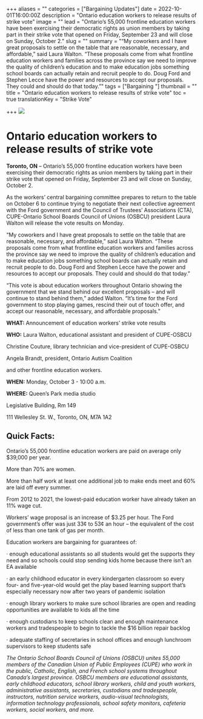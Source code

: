 +++
aliases = ""
categories = ["Bargaining Updates"]
date = 2022-10-01T16:00:00Z
description = "Ontario education workers to release results of strike vote"
image = ""
lead = "Ontario’s 55,000 frontline education workers have been exercising their democratic rights as union members by taking part in their strike vote that opened on Friday, September 23 and will close on Sunday, October 2."
slug = ""
summary = "“My coworkers and I have great proposals to settle on the table that are reasonable, necessary, and affordable,” said Laura Walton. “These proposals come from what frontline education workers and families across the province say we need to improve the quality of children’s education and to make education jobs something school boards can actually retain and recruit people to do. Doug Ford and Stephen Lecce have the power and resources to accept our proposals. They could and should do that today.”"
tags = ["Bargaining "]
thumbnail = ""
title = "Ontario education workers to release results of strike vote"
toc = true
translationKey = "Strike Vote"

+++
![](/img/cupecommunique.jpg)

# **Ontario education workers to release results of strike vote**

**Toronto, ON** – Ontario’s 55,000 frontline education workers have been exercising their democratic rights as union members by taking part in their strike vote that opened on Friday, September 23 and will close on Sunday, October 2.

As the workers’ central bargaining committee prepares to return to the table on October 6 to continue trying to negotiate their next collective agreement with the Ford government and the Council of Trustees’ Associations (CTA), CUPE-Ontario School Boards Council of Unions (OSBCU) president Laura Walton will release the vote results on Monday.

“My coworkers and I have great proposals to settle on the table that are reasonable, necessary, and affordable,” said Laura Walton. “These proposals come from what frontline education workers and families across the province say we need to improve the quality of children’s education and to make education jobs something school boards can actually retain and recruit people to do. Doug Ford and Stephen Lecce have the power and resources to accept our proposals. They could and should do that today.”

“This vote is about education workers throughout Ontario showing the government that we stand behind our excellent proposals – and will continue to stand behind them,” added Walton. “It’s time for the Ford government to stop playing games, rescind their out of touch offer, and accept our reasonable, necessary, and affordable proposals.”

**WHAT:** Announcement of education workers’ strike vote results

**WHO:** Laura Walton, educational assistant and president of CUPE-OSBCU

Christine Couture, library technician and vice-president of CUPE-OSBCU

Angela Brandt, president, Ontario Autism Coalition

and other frontline education workers.

**WHEN:** Monday, October 3 - 10:00 a.m.

**WHERE:** Queen’s Park media studio

Legislative Building, Rm 149

111 Wellesley St. W., Toronto, ON, M7A 1A2

## **Quick Facts:**

Ontario’s 55,000 frontline education workers are paid on average only $39,000 per year.

More than 70% are women.

More than half work at least one additional job to make ends meet and 60% are laid off every summer.

From 2012 to 2021, the lowest-paid education worker have already taken an 11% wage cut.

Workers’ wage proposal is an increase of $3.25 per hour. The Ford government’s offer was just 33¢ to 53¢ an hour – the equivalent of the cost of less than one tank of gas per month.

Education workers are bargaining for guarantees of:

· enough educational assistants so all students would get the supports they need and so schools could stop sending kids home because there isn’t an EA available

· an early childhood educator in every kindergarten classroom so every four- and five-year-old would get the play based learning support that’s especially necessary now after two years of pandemic isolation

· enough library workers to make sure school libraries are open and reading opportunities are available to kids all the time

· enough custodians to keep schools clean and enough maintenance workers and tradespeople to begin to tackle the $16 billion repair backlog

· adequate staffing of secretaries in school offices and enough lunchroom supervisors to keep students safe

_The Ontario School Boards Council of Unions (OSBCU) unites 55,000 members of the Canadian Union of Public Employees (CUPE) who work in the public, Catholic, English, and French school systems throughout Canada’s largest province. OSBCU members are educational assistants, early childhood educators, school library workers, child and youth workers, administrative assistants, secretaries, custodians and tradespeople, instructors, nutrition service workers, audio-visual technologists, information technology professionals, school safety monitors, cafeteria workers, social workers, and more._